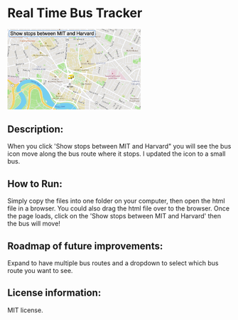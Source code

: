 # Real Time Bus Tracker

<img src = "https://github.com/jessica-medley/real-time-bus-tracker/blob/main/bustrackerscreenshot.png" width='300'/>

## Description: 
When you click 'Show stops between MIT and Harvard" you will see the bus icon move along the bus route where it stops. I updated the icon to a small bus. 

## How to Run: 
Simply copy the files into one folder on your computer, then open the html file in a browser. You could also drag the html file over to the browser. Once the page loads, click on the 'Show stops between MIT and Harvard' then the bus will move!

## Roadmap of future improvements: 
Expand to have multiple bus routes and a dropdown to select which bus route you want to see.

## License information: 
MIT license. 
